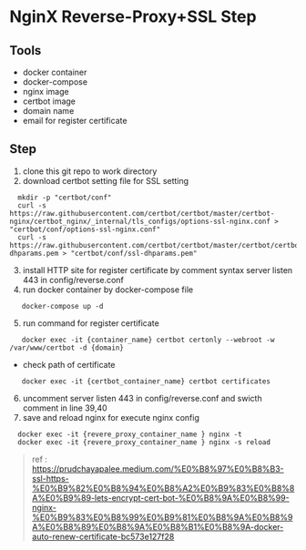 # NginX Reverse-Proxy+SSL Step
## Tools
* docker container
* docker-compose
* nginx image
* certbot image
* domain name
* email for register certificate
## Step
   1. clone this git repo to work directory 
   2. download certbot setting file for SSL setting
   ```
     mkdir -p "certbot/conf"
     curl -s https://raw.githubusercontent.com/certbot/certbot/master/certbot-nginx/certbot_nginx/_internal/tls_configs/options-ssl-nginx.conf > "certbot/conf/options-ssl-nginx.conf"
     curl -s https://raw.githubusercontent.com/certbot/certbot/master/certbot/certbot/ssl-dhparams.pem > "certbot/conf/ssl-dhparams.pem"
   ```
   3. install HTTP site for register certificate by comment syntax server listen 443 in config/reverse.conf
   4. run docker container by docker-compose file
   ```
      docker-compose up -d
   ```
   5. run command for register certificate
   ```
      docker exec -it {container_name} certbot certonly --webroot -w /var/www/certbot -d {domain}
   ```
   * check path of certificate
   ```
      docker exec -it {certbot_container_name} certbot certificates
   ```
   6. uncomment server listen 443 in config/reverse.conf and swicth comment in line 39,40
   7. save and reload nginx for execute nginx config
   ```
     docker exec -it {revere_proxy_container_name } nginx -t
     docker exec -it {revere_proxy_container_name } nginx -s reload
   ```
> ref : https://prudchayapalee.medium.com/%E0%B8%97%E0%B8%B3-ssl-https-%E0%B9%82%E0%B8%94%E0%B8%A2%E0%B9%83%E0%B8%8A%E0%B9%89-lets-encrypt-cert-bot-%E0%B8%9A%E0%B8%99-nginx-%E0%B9%83%E0%B8%99%E0%B9%81%E0%B8%9A%E0%B8%9A%E0%B8%89%E0%B8%9A%E0%B8%B1%E0%B8%9A-docker-auto-renew-certificate-bc573e127f28
